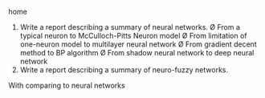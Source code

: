 home
1. Write a report describing a summary of neural networks.
Ø From a typical neuron to McCulloch-Pitts Neuron model
Ø From limitation of one-neuron model to multilayer neural network
Ø From gradient decent method to BP algorithm
Ø From shadow neural network to deep neural network
2. Write a report describing a summary of neuro-fuzzy networks.

With comparing to neural networks